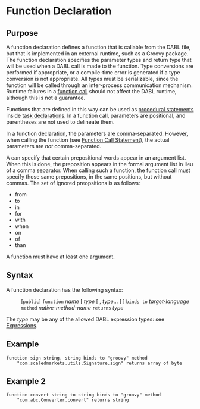 # Function Declaration

## Purpose

A function declaration defines a function that is callable from the DABL file,
but that is implemented in an external runtime, such as a Groovy package. The
function declaration specifies the parameter types and return type that will be
used when a DABL call is made to the function. Type conversions are performed
if appropriate, or a compile-time error is generated if a type conversion is not
appropriate. All types must be serializable, since the function will be called
through an inter-process communication mechanism. Runtime failures in a
[function call](func_call_stmt.md) should not affect the DABL runtime, although
this is not a guarantee.

Functions that are defined in this way can be used as
[procedural statements](procedural_stmt.md)
inside [task declarations](task_decl.md). In a function call, parameters are
positional, and parentheses are not used to delineate them.

In a function declaration, the parameters are comma-separated. However, when
calling the function (see [Function Call Statement](func_call_stmt.md)), the
actual parameters are <i>not</i> comma-separated.

A can specify that certain prepositional words appear in an argument list. When 
this is done, the preposition appears in the formal argument list in lieu of
a comma separator. When calling such a function, the function call must specify
those same prepositions, in the same positions, but without commas.
The set of ignored preopsitions is as follows:

* from
* to
* in
* for
* with
* when
* on
* of
* than

A function must have at least one argument.

## Syntax

A function declaration has the following syntax:

<dl>
<dd>
[<code>public</code>] <code>function</code> <i>name</i> [ <i>type</i> [ , <i>type</i>... ] ]
	<code>binds to</code> <i>target-language</i>
	<code>method</code> <i>native-method-name</i> <code>returns</code> <i>type</i>
</dd>
</dl>

The <i>type</i> may be any of the allowed DABL expression types: see [Expressions](expression.md).

## Example

```
function sign string, string binds to "groovy" method
    "com.scaledmarkets.utils.Signature.sign" returns array of byte
```
## Example 2

```
function convert string to string binds to "groovy" method
    "com.abc.Converter.convert" returns string
```
